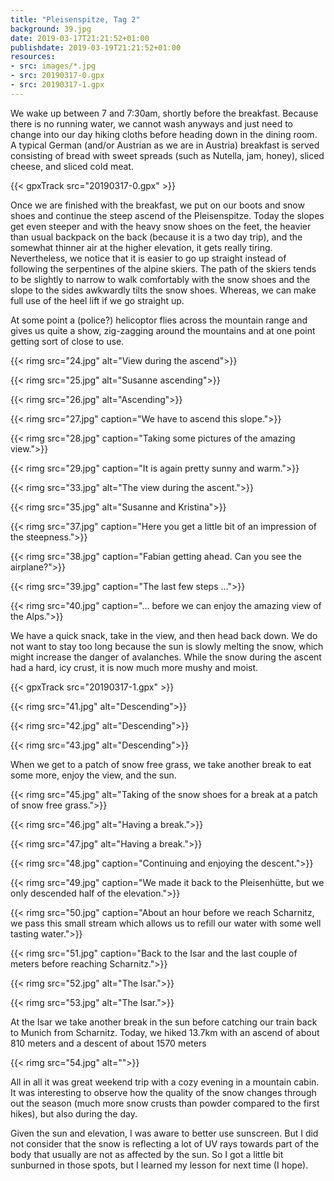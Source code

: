 ```yaml
---
title: "Pleisenspitze, Tag 2"
background: 39.jpg
date: 2019-03-17T21:21:52+01:00
publishdate: 2019-03-19T21:21:52+01:00
resources:
- src: images/*.jpg
- src: 20190317-0.gpx
- src: 20190317-1.gpx
---
```


We wake up between 7 and 7:30am, shortly before the breakfast. Because there is
no running water, we cannot wash anyways and just need to change into our day
hiking cloths before heading down in the dining room. A typical German (and/or
Austrian as we are in Austria) breakfast is served consisting of bread with
sweet spreads (such as Nutella, jam, honey), sliced cheese, and sliced cold
meat.

{{< gpxTrack src="20190317-0.gpx" >}}

Once we are finished with the breakfast, we put on our boots and snow shoes and
continue the steep ascend of the Pleisenspitze. Today the slopes get even
steeper and with the heavy snow shoes on the feet, the heavier than usual
backpack on the back (because it is a two day trip), and the somewhat thinner
air at the higher elevation, it gets really tiring. Nevertheless, we notice that
it is easier to go up straight instead of following the serpentines of the
alpine skiers. The path of the skiers tends to be slightly to narrow to walk
comfortably with the snow shoes and the slope to the sides awkwardly tilts the
snow shoes. Whereas, we can make full use of the heel lift if we go straight up.

At some point a (police?) helicoptor flies across the mountain range and gives us
quite a show, zig-zagging around the mountains and at one point getting sort of
close to use.

{{< rimg src="24.jpg" alt="View during the ascend">}}

{{< rimg src="25.jpg" alt="Susanne ascending">}}

{{< rimg src="26.jpg" alt="Ascending">}}

{{< rimg src="27.jpg" caption="We have to ascend this slope.">}}

{{< rimg src="28.jpg" caption="Taking some pictures of the amazing view.">}}

{{< rimg src="29.jpg" caption="It is again pretty sunny and warm.">}}

{{< rimg src="33.jpg" alt="The view during the ascent.">}}

{{< rimg src="35.jpg" alt="Susanne and Kristina">}}

{{< rimg src="37.jpg" caption="Here you get a little bit of an impression of the steepness.">}}

{{< rimg src="38.jpg" caption="Fabian getting ahead. Can you see the airplane?">}}

{{< rimg src="39.jpg" caption="The last few steps …">}}

{{< rimg src="40.jpg" caption="… before we can enjoy the amazing view of the Alps.">}}

We have a quick snack, take in the view, and then head back down. We do not want
to stay too long because the sun is slowly melting the snow, which might
increase the danger of avalanches. While the snow during the ascent had a hard,
icy crust, it is now much more mushy and moist.

{{< gpxTrack src="20190317-1.gpx" >}}

{{< rimg src="41.jpg" alt="Descending">}}

{{< rimg src="42.jpg" alt="Descending">}}

{{< rimg src="43.jpg" alt="Descending">}}

When we get to a patch of snow free grass, we take another break to eat some
more, enjoy the view, and the sun.

{{< rimg src="45.jpg" alt="Taking of the snow shoes for a break at a patch of snow free grass.">}}

{{< rimg src="46.jpg" alt="Having a break.">}}

{{< rimg src="47.jpg" alt="Having a break.">}}

{{< rimg src="48.jpg" caption="Continuing and enjoying the descent.">}}

{{< rimg src="49.jpg" caption="We made it back to the Pleisenhütte, but we only descended half of the elevation.">}}

{{< rimg src="50.jpg" caption="About an hour before we reach Scharnitz, we pass this small stream which allows us to refill our water with some well tasting water.">}}

{{< rimg src="51.jpg" caption="Back to the Isar and the last couple of meters before reaching Scharnitz.">}}

{{< rimg src="52.jpg" alt="The Isar.">}}

{{< rimg src="53.jpg" alt="The Isar.">}}

At the Isar we take another break in the sun before catching our train back to
Munich from Scharnitz. Today, we hiked 13.7km with an ascend of about 810 meters
and a descent of about 1570 meters

{{< rimg src="54.jpg" alt="">}}


All in all it was great weekend trip with a cozy evening in a mountain cabin. It
was interesting to observe how the quality of the snow changes through out the
season (much more snow crusts than powder compared to the first hikes), but also
during the day.

Given the sun and elevation, I was aware to better use sunscreen. But I did not
consider that the snow is reflecting a lot of UV rays towards part of the body
that usually are not as affected by the sun. So I got a little bit sunburned in
those spots, but I learned my lesson for next time (I hope).
